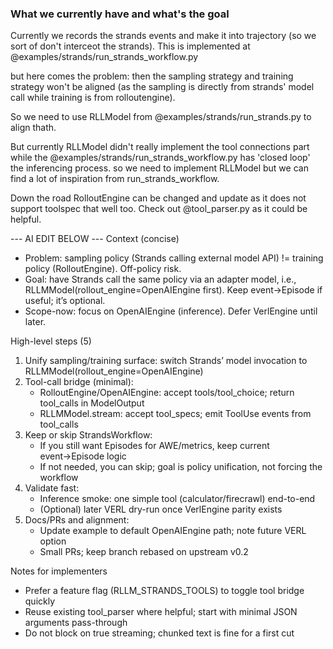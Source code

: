 ### What we currently have and what's the goal

Currently we records the strands events and make it into trajectory (so we sort of don't interceot the strands). This is implemented at @examples/strands/run_strands_workflow.py

but here comes the problem: then the sampling strategy and training strategy won't be aligned (as the sampling is directly from strands' model call while training is from rolloutengine).

So we need to use RLLModel from @examples/strands/run_strands.py to align thath.

But currently RLLModel didn't really implement the tool connections part while the @examples/strands/run_strands_workflow.py has 'closed loop' the inferencing process. so we need to implement RLLModel but we can find a lot of inspiration from run_strands_workflow.

Down the road RolloutEngine can be changed and update as it does not support toolspec that well too. Check out @tool_parser.py as it could be helpful.

--- AI EDIT BELOW ---
Context (concise)

- Problem: sampling policy (Strands calling external model API) != training policy (RolloutEngine). Off-policy risk.
- Goal: have Strands call the same policy via an adapter model, i.e., RLLMModel(rollout_engine=OpenAIEngine first). Keep event→Episode if useful; it’s optional.
- Scope-now: focus on OpenAIEngine (inference). Defer VerlEngine until later.

High-level steps (5)

1. Unify sampling/training surface: switch Strands’ model invocation to RLLMModel(rollout_engine=OpenAIEngine)
2. Tool-call bridge (minimal):
   - RolloutEngine/OpenAIEngine: accept tools/tool_choice; return tool_calls in ModelOutput
   - RLLMModel.stream: accept tool_specs; emit ToolUse events from tool_calls
3. Keep or skip StrandsWorkflow:
   - If you still want Episodes for AWE/metrics, keep current event→Episode logic
   - If not needed, you can skip; goal is policy unification, not forcing the workflow
4. Validate fast:
   - Inference smoke: one simple tool (calculator/firecrawl) end-to-end
   - (Optional) later VERL dry-run once VerlEngine parity exists
5. Docs/PRs and alignment:
   - Update example to default OpenAIEngine path; note future VERL option
   - Small PRs; keep branch rebased on upstream v0.2

Notes for implementers

- Prefer a feature flag (RLLM_STRANDS_TOOLS) to toggle tool bridge quickly
- Reuse existing tool_parser where helpful; start with minimal JSON arguments pass-through
- Do not block on true streaming; chunked text is fine for a first cut
